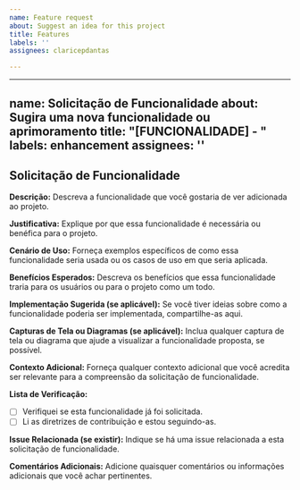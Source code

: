 ```yaml
---
name: Feature request
about: Suggest an idea for this project
title: Features
labels: ''
assignees: claricepdantas

---
```


---
name: Solicitação de Funcionalidade
about: Sugira uma nova funcionalidade ou aprimoramento
title: "[FUNCIONALIDADE] - "
labels: enhancement
assignees: ''
---

## Solicitação de Funcionalidade

**Descrição:**
Descreva a funcionalidade que você gostaria de ver adicionada ao projeto.

**Justificativa:**
Explique por que essa funcionalidade é necessária ou benéfica para o projeto.

**Cenário de Uso:**
Forneça exemplos específicos de como essa funcionalidade seria usada ou os casos de uso em que seria aplicada.

**Benefícios Esperados:**
Descreva os benefícios que essa funcionalidade traria para os usuários ou para o projeto como um todo.

**Implementação Sugerida (se aplicável):**
Se você tiver ideias sobre como a funcionalidade poderia ser implementada, compartilhe-as aqui.

**Capturas de Tela ou Diagramas (se aplicável):**
Inclua qualquer captura de tela ou diagrama que ajude a visualizar a funcionalidade proposta, se possível.

**Contexto Adicional:**
Forneça qualquer contexto adicional que você acredita ser relevante para a compreensão da solicitação de funcionalidade.

**Lista de Verificação:**
- [ ] Verifiquei se esta funcionalidade já foi solicitada.
- [ ] Li as diretrizes de contribuição e estou seguindo-as.

**Issue Relacionada (se existir):**
Indique se há uma issue relacionada a esta solicitação de funcionalidade.

**Comentários Adicionais:**
Adicione quaisquer comentários ou informações adicionais que você achar pertinentes.
